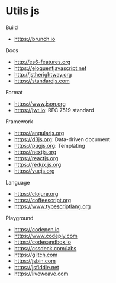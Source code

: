 # Utils js

Build
* https://brunch.io

Docs
* http://es6-features.org
* https://eloquentjavascript.net
* http://jstherightway.org
* https://standardjs.com

Format
* https://www.json.org
* https://jwt.io: RFC 7519 standard

Framework
* https://angularjs.org
* https://d3js.org: Data-driven document
* https://pugjs.org: Templating
* https://nextjs.org
* https://reactjs.org
* https://redux.js.org
* https://vuejs.org

Language
* https://clojure.org
* https://coffeescript.org
* https://www.typescriptlang.org

Playground
* https://codepen.io
* https://www.codeply.com
* https://codesandbox.io
* https://cssdeck.com/labs
* https://glitch.com
* https://jsbin.com
* https://jsfiddle.net
* https://liveweave.com
